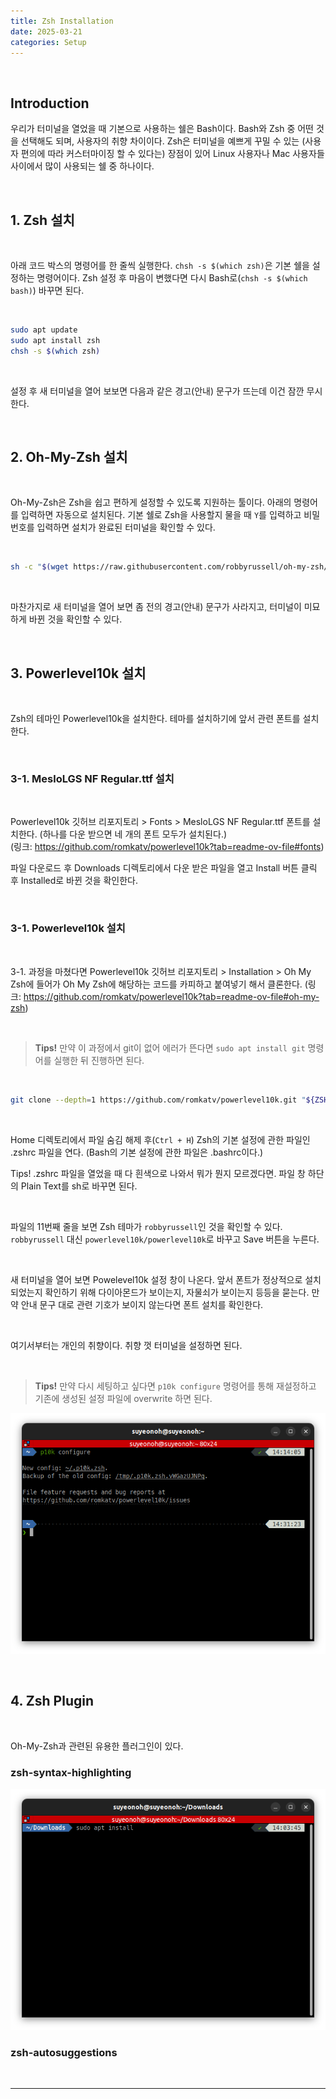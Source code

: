 ```yaml
---
title: Zsh Installation
date: 2025-03-21
categories: Setup
---
```


&nbsp;  

## Introduction

우리가 터미널을 열었을 때 기본으로 사용하는 쉘은 Bash이다. Bash와 Zsh 중 어떤 것을 선택해도 되며, 사용자의 취향 차이이다. Zsh은 터미널을 예쁘게 꾸밀 수 있는 (사용자 편의에 따라 커스터마이징 할 수 있다는) 장점이 있어 Linux 사용자나 Mac 사용자들 사이에서 많이 사용되는 쉘 중 하나이다.

<br>

## 1. Zsh 설치

<br>

아래 코드 박스의 명령어를 한 줄씩 실행한다. `chsh -s $(which zsh)`은 기본 쉘을 설정하는 명령어이다. Zsh 설정 후 마음이 변했다면 다시 Bash로(`chsh -s $(which bash)`) 바꾸면 된다.

<br>

```bash
sudo apt update
sudo apt install zsh
chsh -s $(which zsh)
```

<br>

설정 후 새 터미널을 열어 보보면 다음과 같은 경고(안내) 문구가 뜨는데 이건 잠깐 무시한다.

<br>

## 2. Oh-My-Zsh 설치

<br>

Oh-My-Zsh은 Zsh을 쉽고 편하게 설정할 수 있도록 지원하는 툴이다. 아래의 명령어를 입력하면 자동으로 설치된다. 기본 쉘로 Zsh을 사용할지 물을 때 `Y`를 입력하고 비밀번호를 입력하면 설치가 완료된 터미널을 확인할 수 있다.

<br>

```bash
sh -c "$(wget https://raw.githubusercontent.com/robbyrussell/oh-my-zsh/master/tools/install.sh -O -)"
```

<br>

마찬가지로 새 터미널을 열어 보면 좀 전의 경고(안내) 문구가 사라지고, 터미널이 미묘하게 바뀐 것을 확인할 수 있다.

<br>

## 3. Powerlevel10k 설치

<br>

Zsh의 테마인 Powerlevel10k을 설치한다. 테마를 설치하기에 앞서 관련 폰트를 설치한다.

<br>

### 3-1. MesloLGS NF Regular.ttf 설치

<br>

Powerlevel10k 깃허브 리포지토리 > Fonts > MesloLGS NF Regular.ttf 폰트를 설치한다. (하나를 다운 받으면 네 개의 폰트 모두가 설치된다.)  
(링크: https://github.com/romkatv/powerlevel10k?tab=readme-ov-file#fonts)
  
파일 다운로드 후 Downloads 디렉토리에서 다운 받은 파일을 열고 Install 버튼 클릭 후 Installed로 바뀐 것을 확인한다.

<br>

### 3-1. Powerlevel10k 설치

<br>

3-1. 과정을 마쳤다면 Powerlevel10k 깃허브 리포지토리 > Installation > Oh My Zsh에 들어가 Oh My Zsh에 해당하는 코드를 카피하고 붙여넣기 해서 클론한다.
(링크: https://github.com/romkatv/powerlevel10k?tab=readme-ov-file#oh-my-zsh)

<br>

> **Tips!** 만약 이 과정에서 git이 없어 에러가 뜬다면 `sudo apt install git` 명령어를 실행한 뒤 진행하면 된다.


<br>

```bash
git clone --depth=1 https://github.com/romkatv/powerlevel10k.git "${ZSH_CUSTOM:-$HOME/.oh-my-zsh/custom}/themes/powerlevel10k"
```

<br>

Home 디렉토리에서 파일 숨김 해제 후(`Ctrl + H`) Zsh의 기본 설정에 관한 파일인 .zshrc 파일을 연다. (Bash의 기본 설정에 관한 파일은 .bashrc이다.)
  
Tips! .zshrc 파일을 열었을 때 다 흰색으로 나와서 뭐가 뭔지 모르겠다면. 파일 창 하단의 Plain Text를 sh로 바꾸면 된다.

<br>

파일의 11번째 줄을 보면 Zsh 테마가 `robbyrussell`인 것을 확인할 수 있다. `robbyrussell` 대신 `powerlevel10k/powerlevel10k`로 바꾸고 Save 버튼을 누른다.

<br>

새 터미널을 열어 보면 Powelevel10k 설정 창이 나온다. 앞서 폰트가 정상적으로 설치되었는지 확인하기 위해 다이아몬드가 보이는지, 자물쇠가 보이는지 등등을 묻는다. 만약 안내 문구 대로 관련 기호가 보이지 않는다면 폰트 설치를 확인한다.

<br>

여기서부터는 개인의 취향이다. 취향 껏 터미널을 설정하면 된다.

<br>

> **Tips!** 만약 다시 세팅하고 싶다면 `p10k configure` 명령어를 통해 재설정하고 기존에 생성된 설정 파일에 overwrite 하면 된다.

![Reset Powerlevel10k](\assets\img\resetting-powerlevel10k.png)

<br>


## 4. Zsh Plugin

<br>

Oh-My-Zsh과 관련된 유용한 플러그인이 있다.

### zsh-syntax-highlighting


![Before highlighting](\assets\img\sudo-apt-install-no-color.png)


### zsh-autosuggestions


&nbsp;

---